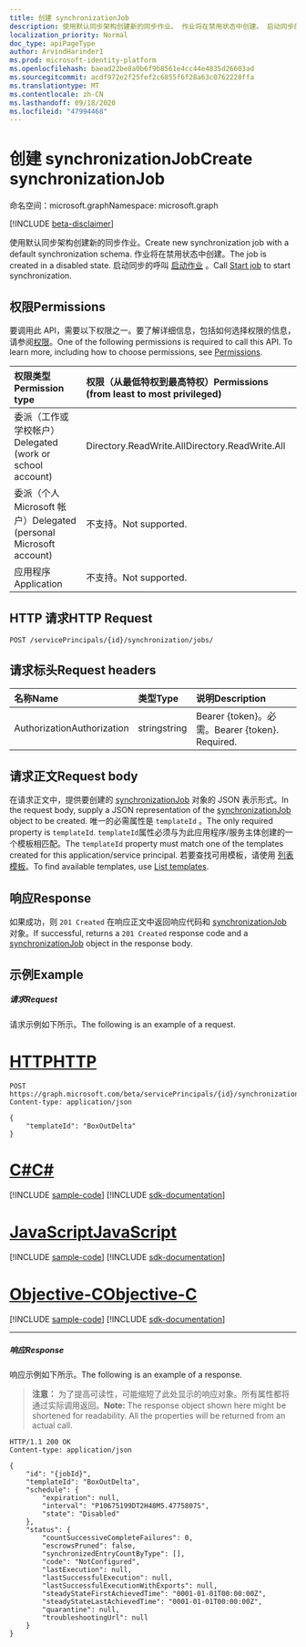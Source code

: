 ```yaml
---
title: 创建 synchronizationJob
description: 使用默认同步架构创建新的同步作业。 作业将在禁用状态中创建。 启动同步的呼叫启动作业。
localization_priority: Normal
doc_type: apiPageType
author: ArvindHarinder1
ms.prod: microsoft-identity-platform
ms.openlocfilehash: baead22be8a0b6f9b8561e4cc44e4835d26603ad
ms.sourcegitcommit: acdf972e2f25fef2c6855f6f28a63c0762228ffa
ms.translationtype: MT
ms.contentlocale: zh-CN
ms.lasthandoff: 09/18/2020
ms.locfileid: "47994468"
---
```

# <a name="create-synchronizationjob"></a><span data-ttu-id="8c5b9-105">创建 synchronizationJob</span><span class="sxs-lookup"><span data-stu-id="8c5b9-105">Create synchronizationJob</span></span>

<span data-ttu-id="8c5b9-106">命名空间：microsoft.graph</span><span class="sxs-lookup"><span data-stu-id="8c5b9-106">Namespace: microsoft.graph</span></span>

[!INCLUDE [beta-disclaimer](../../includes/beta-disclaimer.md)]

<span data-ttu-id="8c5b9-107">使用默认同步架构创建新的同步作业。</span><span class="sxs-lookup"><span data-stu-id="8c5b9-107">Create new synchronization job with a default synchronization schema.</span></span> <span data-ttu-id="8c5b9-108">作业将在禁用状态中创建。</span><span class="sxs-lookup"><span data-stu-id="8c5b9-108">The job is created in a disabled state.</span></span> <span data-ttu-id="8c5b9-109">启动同步的呼叫 [启动作业](synchronization-synchronizationjob-start.md) 。</span><span class="sxs-lookup"><span data-stu-id="8c5b9-109">Call [Start job](synchronization-synchronizationjob-start.md) to start synchronization.</span></span>

## <a name="permissions"></a><span data-ttu-id="8c5b9-110">权限</span><span class="sxs-lookup"><span data-stu-id="8c5b9-110">Permissions</span></span>
<span data-ttu-id="8c5b9-p103">要调用此 API，需要以下权限之一。要了解详细信息，包括如何选择权限的信息，请参阅[权限](/graph/permissions-reference)。</span><span class="sxs-lookup"><span data-stu-id="8c5b9-p103">One of the following permissions is required to call this API. To learn more, including how to choose permissions, see [Permissions](/graph/permissions-reference).</span></span>

|<span data-ttu-id="8c5b9-113">权限类型</span><span class="sxs-lookup"><span data-stu-id="8c5b9-113">Permission type</span></span>                        | <span data-ttu-id="8c5b9-114">权限（从最低特权到最高特权）</span><span class="sxs-lookup"><span data-stu-id="8c5b9-114">Permissions (from least to most privileged)</span></span>              |
|:--------------------------------------|:---------------------------------------------------------|
|<span data-ttu-id="8c5b9-115">委派（工作或学校帐户）</span><span class="sxs-lookup"><span data-stu-id="8c5b9-115">Delegated (work or school account)</span></span>     |<span data-ttu-id="8c5b9-116">Directory.ReadWrite.All</span><span class="sxs-lookup"><span data-stu-id="8c5b9-116">Directory.ReadWrite.All</span></span>  |
|<span data-ttu-id="8c5b9-117">委派（个人 Microsoft 帐户）</span><span class="sxs-lookup"><span data-stu-id="8c5b9-117">Delegated (personal Microsoft account)</span></span> |<span data-ttu-id="8c5b9-118">不支持。</span><span class="sxs-lookup"><span data-stu-id="8c5b9-118">Not supported.</span></span>|
|<span data-ttu-id="8c5b9-119">应用程序</span><span class="sxs-lookup"><span data-stu-id="8c5b9-119">Application</span></span>                            |<span data-ttu-id="8c5b9-120">不支持。</span><span class="sxs-lookup"><span data-stu-id="8c5b9-120">Not supported.</span></span>  | 

## <a name="http-request"></a><span data-ttu-id="8c5b9-121">HTTP 请求</span><span class="sxs-lookup"><span data-stu-id="8c5b9-121">HTTP Request</span></span>
<!-- { "blockType": "ignored" } -->
```http
POST /servicePrincipals/{id}/synchronization/jobs/
```

## <a name="request-headers"></a><span data-ttu-id="8c5b9-122">请求标头</span><span class="sxs-lookup"><span data-stu-id="8c5b9-122">Request headers</span></span>

| <span data-ttu-id="8c5b9-123">名称</span><span class="sxs-lookup"><span data-stu-id="8c5b9-123">Name</span></span>           | <span data-ttu-id="8c5b9-124">类型</span><span class="sxs-lookup"><span data-stu-id="8c5b9-124">Type</span></span>    | <span data-ttu-id="8c5b9-125">说明</span><span class="sxs-lookup"><span data-stu-id="8c5b9-125">Description</span></span>|
|:---------------|:--------|:-----------|
| <span data-ttu-id="8c5b9-126">Authorization</span><span class="sxs-lookup"><span data-stu-id="8c5b9-126">Authorization</span></span>  | <span data-ttu-id="8c5b9-127">string</span><span class="sxs-lookup"><span data-stu-id="8c5b9-127">string</span></span>  | <span data-ttu-id="8c5b9-p104">Bearer {token}。必需。</span><span class="sxs-lookup"><span data-stu-id="8c5b9-p104">Bearer {token}. Required.</span></span> |

## <a name="request-body"></a><span data-ttu-id="8c5b9-130">请求正文</span><span class="sxs-lookup"><span data-stu-id="8c5b9-130">Request body</span></span>

<span data-ttu-id="8c5b9-131">在请求正文中，提供要创建的 [synchronizationJob](../resources/synchronization-synchronizationjob.md) 对象的 JSON 表示形式。</span><span class="sxs-lookup"><span data-stu-id="8c5b9-131">In the request body, supply a JSON representation of the [synchronizationJob](../resources/synchronization-synchronizationjob.md) object to be created.</span></span> <span data-ttu-id="8c5b9-132">唯一的必需属性是 `templateId` 。</span><span class="sxs-lookup"><span data-stu-id="8c5b9-132">The only required property is `templateId`.</span></span> <span data-ttu-id="8c5b9-133">`templateId`属性必须与为此应用程序/服务主体创建的一个模板相匹配。</span><span class="sxs-lookup"><span data-stu-id="8c5b9-133">The `templateId` property must match one of the templates created for this application/service principal.</span></span> <span data-ttu-id="8c5b9-134">若要查找可用模板，请使用 [列表模板](synchronization-synchronizationtemplate-list.md)。</span><span class="sxs-lookup"><span data-stu-id="8c5b9-134">To find available templates, use [List templates](synchronization-synchronizationtemplate-list.md).</span></span>

## <a name="response"></a><span data-ttu-id="8c5b9-135">响应</span><span class="sxs-lookup"><span data-stu-id="8c5b9-135">Response</span></span>

<span data-ttu-id="8c5b9-136">如果成功，则 `201 Created` 在响应正文中返回响应代码和 [synchronizationJob](../resources/synchronization-synchronizationjob.md) 对象。</span><span class="sxs-lookup"><span data-stu-id="8c5b9-136">If successful, returns a `201 Created` response code and a [synchronizationJob](../resources/synchronization-synchronizationjob.md) object in the response body.</span></span>

## <a name="example"></a><span data-ttu-id="8c5b9-137">示例</span><span class="sxs-lookup"><span data-stu-id="8c5b9-137">Example</span></span>

##### <a name="request"></a><span data-ttu-id="8c5b9-138">请求</span><span class="sxs-lookup"><span data-stu-id="8c5b9-138">Request</span></span>
<span data-ttu-id="8c5b9-139">请求示例如下所示。</span><span class="sxs-lookup"><span data-stu-id="8c5b9-139">The following is an example of a request.</span></span>

# <a name="http"></a>[<span data-ttu-id="8c5b9-140">HTTP</span><span class="sxs-lookup"><span data-stu-id="8c5b9-140">HTTP</span></span>](#tab/http)
<!-- {
  "blockType": "request",
  "name": "create_synchronizationjob_from_synchronization"
}-->
```http
POST https://graph.microsoft.com/beta/servicePrincipals/{id}/synchronization/jobs
Content-type: application/json

{ 
    "templateId": "BoxOutDelta"
}
```
# <a name="c"></a>[<span data-ttu-id="8c5b9-141">C#</span><span class="sxs-lookup"><span data-stu-id="8c5b9-141">C#</span></span>](#tab/csharp)
[!INCLUDE [sample-code](../includes/snippets/csharp/create-synchronizationjob-from-synchronization-csharp-snippets.md)]
[!INCLUDE [sdk-documentation](../includes/snippets/snippets-sdk-documentation-link.md)]

# <a name="javascript"></a>[<span data-ttu-id="8c5b9-142">JavaScript</span><span class="sxs-lookup"><span data-stu-id="8c5b9-142">JavaScript</span></span>](#tab/javascript)
[!INCLUDE [sample-code](../includes/snippets/javascript/create-synchronizationjob-from-synchronization-javascript-snippets.md)]
[!INCLUDE [sdk-documentation](../includes/snippets/snippets-sdk-documentation-link.md)]

# <a name="objective-c"></a>[<span data-ttu-id="8c5b9-143">Objective-C</span><span class="sxs-lookup"><span data-stu-id="8c5b9-143">Objective-C</span></span>](#tab/objc)
[!INCLUDE [sample-code](../includes/snippets/objc/create-synchronizationjob-from-synchronization-objc-snippets.md)]
[!INCLUDE [sdk-documentation](../includes/snippets/snippets-sdk-documentation-link.md)]

---


##### <a name="response"></a><span data-ttu-id="8c5b9-144">响应</span><span class="sxs-lookup"><span data-stu-id="8c5b9-144">Response</span></span>
<span data-ttu-id="8c5b9-145">响应示例如下所示。</span><span class="sxs-lookup"><span data-stu-id="8c5b9-145">The following is an example of a response.</span></span> 

><span data-ttu-id="8c5b9-p106">**注意：** 为了提高可读性，可能缩短了此处显示的响应对象。所有属性都将通过实际调用返回。</span><span class="sxs-lookup"><span data-stu-id="8c5b9-p106">**Note:** The response object shown here might be shortened for readability. All the properties will be returned from an actual call.</span></span>

<!-- {
  "blockType": "response",
  "truncated": true,
  "@odata.type": "microsoft.graph.synchronizationJob"
} -->
```http
HTTP/1.1 200 OK
Content-type: application/json

{
    "id": "{jobId}",
    "templateId": "BoxOutDelta",
    "schedule": {
        "expiration": null,
        "interval": "P10675199DT2H48M5.4775807S",
        "state": "Disabled"
    },
    "status": {
        "countSuccessiveCompleteFailures": 0,
        "escrowsPruned": false,
        "synchronizedEntryCountByType": [],
        "code": "NotConfigured",
        "lastExecution": null,
        "lastSuccessfulExecution": null,
        "lastSuccessfulExecutionWithExports": null,
        "steadyStateFirstAchievedTime": "0001-01-01T00:00:00Z",
        "steadyStateLastAchievedTime": "0001-01-01T00:00:00Z",
        "quarantine": null,
        "troubleshootingUrl": null
    }
}
```

<!-- uuid: 8fcb5dbc-d5aa-4681-8e31-b001d5168d79
2015-10-25 14:57:30 UTC -->
<!--
{
  "type": "#page.annotation",
  "description": "Create synchronizationJob",
  "keywords": "",
  "section": "documentation",
  "tocPath": "",
  "suppressions": [
  ]
}
-->


